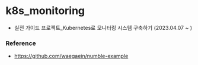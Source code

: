 # k8s_monitoring
- 실전 가이드 프로젝트_Kubernetes로 모니터링 시스템 구축하기 (2023.04.07 ~ )

### Reference
- https://github.com/waegaein/numble-example
